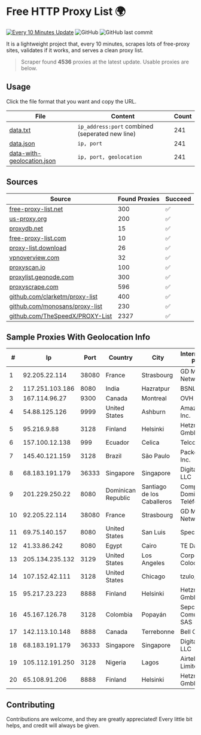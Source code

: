 
# Free HTTP Proxy List 🌍

[![Every 10 Minutes Update](https://github.com/mertguvencli/http-proxy-list/actions/workflows/main.yml/badge.svg?branch=main)](https://github.com/mertguvencli/http-proxy-list/actions/workflows/main.yml)
![GitHub](https://img.shields.io/github/license/mertguvencli/http-proxy-list)
![GitHub last commit](https://img.shields.io/github/last-commit/mertguvencli/http-proxy-list)

It is a lightweight project that, every 10 minutes, scrapes lots of free-proxy sites, validates if it works, and serves a clean proxy list.


> Scraper found **4536** proxies at the latest update. Usable proxies are below.

## Usage

Click the file format that you want and copy the URL.


|File|Content|Count|
|----|-------|-----|
|[data.txt](https://raw.githubusercontent.com/mertguvencli/http-proxy-list/main/proxy-list/data.txt)|`ip_address:port` combined (seperated new line)|241|
|[data.json](https://raw.githubusercontent.com/mertguvencli/http-proxy-list/main/proxy-list/data.json)|`ip, port`|241|
|[data-with-geolocation.json](https://raw.githubusercontent.com/mertguvencli/http-proxy-list/main/proxy-list/data-with-geolocation.json)|`ip, port, geolocation`|241|

## Sources

|Source|Found Proxies|Succeed|
|------|-------------|-------|
|[free-proxy-list.net](https://free-proxy-list.net)|300|✅|
|[us-proxy.org](https://www.us-proxy.org)|200|✅|
|[proxydb.net](http://proxydb.net)|15|✅|
|[free-proxy-list.com](https://free-proxy-list.com/?page=&port=&type%5B%5D=http&type%5B%5D=https&up_time=0&search=Search)|10|✅|
|[proxy-list.download](https://www.proxy-list.download/HTTP)|26|✅|
|[vpnoverview.com](https://vpnoverview.com/privacy/anonymous-browsing/free-proxy-servers)|32|✅|
|[proxyscan.io](https://www.proxyscan.io)|100|✅|
|[proxylist.geonode.com](https://proxylist.geonode.com/api/proxy-list?limit=300&page=1&sort_by=lastChecked&sort_type=desc&protocols=http,https)|300|✅|
|[proxyscrape.com](https://api.proxyscrape.com/v2/?request=displayproxies&protocol=http&timeout=10000&country=all&ssl=all&anonymity=all)|596|✅|
|[github.com/clarketm/proxy-list](https://raw.githubusercontent.com/clarketm/proxy-list/master/proxy-list-raw.txt)|400|✅|
|[github.com/monosans/proxy-list](https://raw.githubusercontent.com/monosans/proxy-list/main/proxies/http.txt)|230|✅|
|[github.com/TheSpeedX/PROXY-List](https://raw.githubusercontent.com/TheSpeedX/PROXY-List/master/http.txt)|2327|✅|


## Sample Proxies With Geolocation Info

|#|Ip|Port|Country|City|Internet Service Provider|
|-|--|----|-------|----|-------------------------|
|1|92.205.22.114|38080|France|Strasbourg|GD MASS Network|
|2|117.251.103.186|8080|India|Hazratpur|BSNL Internet|
|3|167.114.96.27|9300|Canada|Montreal|OVH SAS|
|4|54.88.125.126|9999|United States|Ashburn|Amazon.com, Inc.|
|5|95.216.9.88|3128|Finland|Helsinki|Hetzner Online GmbH|
|6|157.100.12.138|999|Ecuador|Celica|Telconet S.A|
|7|145.40.121.159|3128|Brazil|São Paulo|Packet Host, Inc.|
|8|68.183.191.179|36333|Singapore|Singapore|DigitalOcean, LLC|
|9|201.229.250.22|8080|Dominican Republic|Santiago de los Caballeros|Compañía Dominicana de Teléfonos S. A.|
|10|92.205.22.114|38080|France|Strasbourg|GD MASS Network|
|11|69.75.140.157|8080|United States|San Luis|Spectrum|
|12|41.33.86.242|8080|Egypt|Cairo|TE Data|
|13|205.134.235.132|3129|United States|Los Angeles|Corporate Colocation Inc|
|14|107.152.42.111|3128|United States|Chicago|tzulo, inc.|
|15|95.217.23.223|8888|Finland|Helsinki|Hetzner Online GmbH|
|16|45.167.126.78|3128|Colombia|Popayán|Sepcom Comunicaciones SAS|
|17|142.113.10.148|8888|Canada|Terrebonne|Bell Canada|
|18|68.183.191.179|36333|Singapore|Singapore|DigitalOcean, LLC|
|19|105.112.191.250|3128|Nigeria|Lagos|Airtel Networks Limited|
|20|65.108.91.206|8888|Finland|Helsinki|Hetzner Online GmbH|



## Contributing

Contributions are welcome, and they are greatly appreciated! Every
little bit helps, and credit will always be given.

